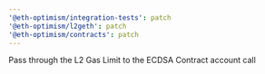 ```yaml
---
'@eth-optimism/integration-tests': patch
'@eth-optimism/l2geth': patch
'@eth-optimism/contracts': patch
---
```


Pass through the L2 Gas Limit to the ECDSA Contract account call
